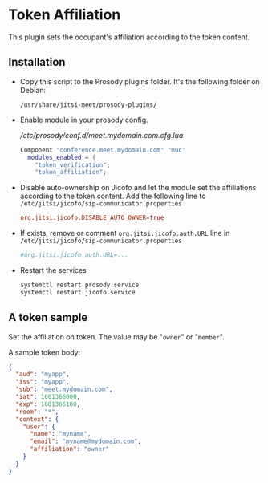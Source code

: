 # Token Affiliation

This plugin sets the occupant's affiliation according to the token content.

## Installation

- Copy this script to the Prosody plugins folder. It's the following folder on
  Debian:

  ```
  /usr/share/jitsi-meet/prosody-plugins/
  ```

- Enable module in your prosody config.

  _/etc/prosody/conf.d/meet.mydomain.com.cfg.lua_

  ```lua
  Component "conference.meet.mydomain.com" "muc"
    modules_enabled = {
      "token_verification";
      "token_affiliation";
  ```

- Disable auto-ownership on Jicofo and let the module set the affiliations
  according to the token content. Add the following line to
  `/etc/jitsi/jicofo/sip-communicator.properties`

  ```conf
  org.jitsi.jicofo.DISABLE_AUTO_OWNER=true
  ```

- If exists, remove or comment `org.jitsi.jicofo.auth.URL` line in
  `/etc/jitsi/jicofo/sip-communicator.properties`

  ```conf
  #org.jitsi.jicofo.auth.URL=...
  ```

- Restart the services

  ```bash
  systemctl restart prosody.service
  systemctl restart jicofo.service
  ```

## A token sample

Set the affiliation on token. The value may be "`owner`" or "`member`".

A sample token body:

```json
{
  "aud": "myapp",
  "iss": "myapp",
  "sub": "meet.mydomain.com",
  "iat": 1601366000,
  "exp": 1601366180,
  "room": "*",
  "context": {
    "user": {
      "name": "myname",
      "email": "myname@mydomain.com",
      "affiliation": "owner"
    }
  }
}
```
